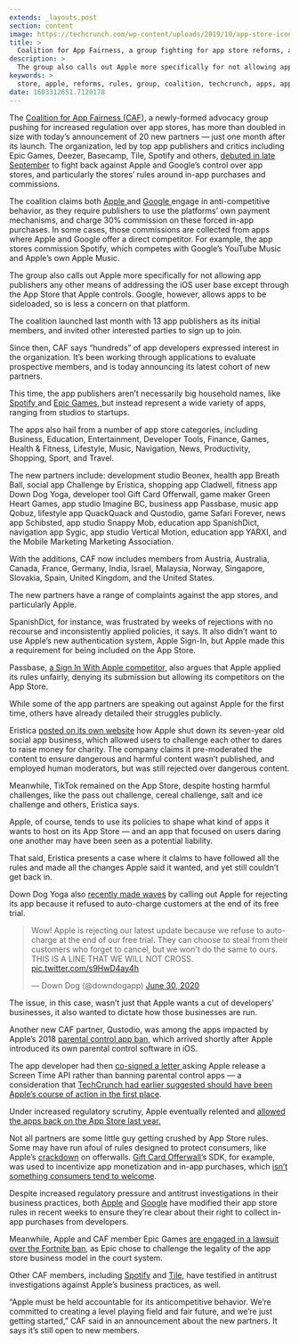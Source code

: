 ```yaml
--- 
extends: _layouts.post 
section: content 
image: https://techcrunch.com/wp-content/uploads/2019/10/app-store-icon-2.jpg?w=712 
title: > 
  Coalition for App Fairness, a group fighting for app store reforms, adds 20 new partners – TechCrunch 
description: > 
  The group also calls out Apple more specifically for not allowing app publishers any other means of addressing the iOS user base except through the App Store that Apple controls.While some of the app partners are speaking out against Apple for the first time, others have already detailed their struggles publicly.Meanwhile, TikTok remained on the App Store, despite hosting harmful challenges, like the pass out challenge, cereal challenge, salt and ice challenge and others, Eristica says.Under increased regulatory scrutiny, Apple eventually relented and allowed the apps back on the App Store last year.Not all partners are some little guy getting crushed by App Store rules. 
keywords: > 
  store, apple, reforms, rules, group, coalition, techcrunch, apps, app, challenge, adds, business, caf, fairness, apples, partners, fighting 
date: 1603312651.7120178 
--- 
```

<div><p id="speakable-summary">The <a href="https://appfairness.org/">Coalition for App Fairness (CAF),</a> a newly-formed advocacy group pushing for increased regulation over app stores, has more than doubled in size with today&#8217;s announcement of 20 new partners &#8212; just one month after its launch. The organization, led by top app publishers and critics including Epic Games, Deezer, Basecamp, Tile, Spotify and others, <a href="https://techcrunch.com/2020/09/24/app-makers-band-together-to-fight-for-app-store-changes-with-new-coalition-for-app-fairness/">debuted in late September</a> to fight back against Apple and Google&#8217;s control over app stores, and particularly the stores&#8217; rules around in-app purchases and commissions.</p>
<p>The coalition claims both <a class="crunchbase-link" href="https://crunchbase.com/organization/apple" target="_blank">Apple </a> and <a class="crunchbase-link" href="https://crunchbase.com/organization/google" target="_blank">Google </a> engage in anti-competitive behavior, as they require publishers to use the platforms&#8217; own payment mechanisms, and charge 30% commission on these forced in-app purchases. In some cases, those commissions are collected from apps where Apple and Google offer a direct competitor. For example, the app stores commission Spotify, which competes with Google&#8217;s YouTube Music and Apple&#8217;s own Apple Music.</p>
<p>The group also calls out Apple more specifically for not allowing app publishers any other means of addressing the iOS user base except through the App Store that Apple controls. Google, however, allows apps to be sideloaded, so is less a concern on that platform.</p><p class="piano-inline-promo"></p>
<p>The coalition launched last month with 13 app publishers as its initial members, and invited other interested parties to sign up to join.</p>
<p>Since then, CAF says &#8220;hundreds&#8221; of app developers expressed interest in the organization. It&#8217;s been working through applications to evaluate prospective members, and is today announcing its latest cohort of new partners.</p>
<p>This time, the app publishers aren&#8217;t necessarily big household names, like <a class="crunchbase-link" href="https://crunchbase.com/organization/spotify" target="_blank">Spotify </a> and <a class="crunchbase-link" href="https://crunchbase.com/organization/epic-games-2" target="_blank">Epic Games, </a> but instead represent a wide variety of apps, ranging from studios to startups.</p>
<p>The apps also hail from a number of app store categories, including Business, Education, Entertainment, Developer Tools, Finance, Games, Health &amp; Fitness, Lifestyle, Music, Navigation, News, Productivity, Shopping, Sport, and Travel.</p>
<p>The new partners include: development studio Beonex, health app Breath Ball, social app Challenge by Eristica, shopping app Cladwell, fitness app Down Dog Yoga, developer tool Gift Card Offerwall, game maker Green Heart Games, app studio Imagine BC, business app Passbase, music app Qobuz, lifestyle app QuackQuack and Qustodio, game Safari Forever, news app Schibsted, app studio Snappy Mob, education app SpanishDict, navigation app Sygic, app studio Vertical Motion, education app YARXI, and the Mobile Marketing Marketing Association.</p>
<p>With the additions, CAF now includes members from Austria, Australia, Canada, France, Germany, India, Israel, Malaysia, Norway, Singapore, Slovakia, Spain, United Kingdom, and the United States.</p>
<p>The new partners have a range of complaints against the app stores, and particularly Apple.</p>
<p>SpanishDict, for instance, was frustrated by weeks of rejections with no recourse and inconsistently applied policies, it says. It also didn&#8217;t want to use Apple&#8217;s new authentication system, Apple Sign-In, but Apple made this a requirement for being included on the App Store.</p>
<p>Passbase, <a href="https://techcrunch.com/2019/09/24/passbase-grabs-3-6m-to-power-privacy-preserving-online-id-checks/">a Sign In With Apple competitor,</a> also argues that Apple applied its rules unfairly, denying its submission but allowing its competitors on the App Store.</p>
<p>While some of the app partners are speaking out against Apple for the first time, others have already detailed their struggles publicly.</p>
<p>Eristica <a href="https://blog.eristica.com/this-is-how-apple-killed-my-company-e7f000f73b8f">posted on its own website</a> how Apple shut down its seven-year old social app business, which allowed users to challenge each other to dares to raise money for charity. The company claims it pre-moderated the content to ensure dangerous and harmful content wasn&#8217;t published, and employed human moderators, but was still rejected over dangerous content.</p>
<p>Meanwhile, TikTok remained on the App Store, despite hosting harmful challenges, like the pass out challenge, cereal challenge, salt and ice challenge and others, Eristica says.</p>
<p>Apple, of course, tends to use its policies to shape what kind of apps it wants to host on its App Store &#8212; and an app that focused on users daring one another may have been seen as a potential liability.</p>
<p>That said, Eristica presents a case where it claims to have followed all the rules and made all the changes Apple said it wanted, and yet still couldn&#8217;t get back in.</p>
<p>Down Dog Yoga also <a href="https://techcrunch.com/2020/07/04/this-week-in-apps-india-bans-chinese-apps-apple-freezes-game-updates-in-china-ios-developer-backlash-continues/">recently made waves</a> by calling out Apple for rejecting its app because it refused to auto-charge customers at the end of its free trial.</p>
<blockquote class="twitter-tweet">
<p lang="en" dir="ltr">Wow! Apple is rejecting our latest update because we refuse to auto-charge at the end of our free trial. They can choose to steal from their customers who forget to cancel, but we won't do the same to ours. THIS IS A LINE THAT WE WILL NOT CROSS. <a href="https://t.co/s9HwD4ay4h">pic.twitter.com/s9HwD4ay4h</a></p>
<p>&#8212; Down Dog (@downdogapp) <a href="https://twitter.com/downdogapp/status/1278048862746234883?ref_src=twsrc%5Etfw">June 30, 2020</a></p></blockquote>
<p></p><p>The issue, in this case, wasn&#8217;t just that Apple wants a cut of developers&#8217; businesses, it also wanted to dictate how those businesses are run.</p>
<p>Another new CAF partner, Qustodio, was among the apps impacted by Apple&#8217;s 2018 <a href="https://techcrunch.com/2018/12/05/apple-puts-third-party-screen-time-apps-on-notice/">parental control app ban,</a> which arrived shortly after Apple introduced its own parental control software in iOS.</p>
<p>The app developer had then <a href="https://screentimeapi.com/">co-signed a letter </a>asking Apple release a Screen Time API rather than banning parental control apps &#8212; a consideration that <a href="https://techcrunch.com/2018/12/05/apple-puts-third-party-screen-time-apps-on-notice/">TechCrunch had earlier suggested should have been Apple&#8217;s course of action in the first place</a>.</p>
<p>Under increased regulatory scrutiny, Apple eventually relented and <a href="https://techcrunch.com/2019/06/04/with-antitrust-investigations-looming-apple-reverses-course-on-bans-of-parental-control-apps/">allowed the apps back on the App Store last year.</a></p>
<p>Not all partners are some little guy getting crushed by App Store rules. Some may have run afoul of rules designed to protect consumers, like Apple&#8217;s <a href="https://www.pocketgamer.biz/news/70610/devs-lose-thousands-of-dollars-as-apple-cracks-down-on-offerwall-ads/">crackdown</a> on offerwalls. <a href="https://gcow.io/">Gift Card Offerwall&#8217;</a>s SDK, for example, was used to incentivize app monetization and in-app purchases, which <a href="https://www.reddit.com/r/iOSProgramming/comments/bf6sjp/apple_just_started_banning_offerwalls_that/">isn&#8217;t something consumers tend to welcome</a>.</p>
<p>Despite increased regulatory pressure and antitrust investigations in their business practices, both <a href="https://techcrunch.com/2020/09/11/apple-revises-app-store-rules-to-permit-game-streaming-apps-clarify-in-app-purchases-and-more/">Apple</a> and <a href="https://techcrunch.com/2020/09/28/google-play-to-better-enforce-in-app-purchase-policies-ease-use-of-third-party-android-app-stores/">Google</a> have modified their app store rules in recent weeks to ensure they&#8217;re clear about their right to collect in-app purchases from developers.</p>
<p>Meanwhile, Apple and CAF member Epic Games <a href="https://www.nytimes.com/2020/09/28/technology/apple-epic-app-court.html">are engaged in a lawsuit over the Fortnite ban</a>, as Epic chose to challenge the legality of the app store business model in the court system.</p>
<p>Other CAF members, including <a href="https://www.reuters.com/article/us-tech-antitrust-apple-exclusive/exclusive-antitrust-probers-in-congress-ask-spotify-to-detail-alleged-apple-abuses-sources-idUSKBN1WJ1Y3">Spotify</a> and <a href="https://9to5mac.com/2020/01/17/testify-against-apple/">Tile</a>, have testified in antitrust investigations against Apple&#8217;s business practices, as well.</p>
<p>&#8220;Apple must be held accountable for its anticompetitive behavior. We&#8217;re committed to creating a level playing field and fair future, and we&#8217;re just getting started,&#8221; CAF said in an announcement about the new partners. It says it&#8217;s still open to new members.</p>
			</div>